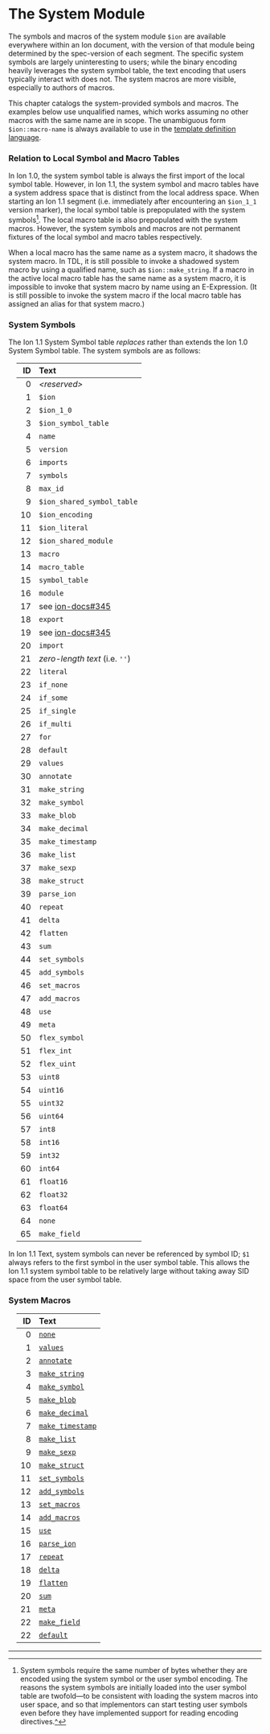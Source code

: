 # The System Module

The symbols and macros of the system module `$ion` are available everywhere within an Ion document,
with the version of that module being determined by the spec-version of each segment.
The specific system symbols are largely uninteresting to users; while the binary encoding heavily
leverages the system symbol table, the text encoding that users typically interact with does not.
The system macros are more visible, especially to authors of macros.

This chapter catalogs the system-provided symbols and macros.
The examples below use unqualified names, which works assuming no other macros with the same name are in scope. The unambiguous form `$ion::macro-name` is always available to use in the [template definition language](../macros/defining_macros.md#template-definition-language-tdl).

### Relation to Local Symbol and Macro Tables

In Ion 1.0, the system symbol table is always the first import of the local symbol table.
However, in Ion 1.1, the system symbol and macro tables have a system address space that is distinct from the local address space.
When starting an Ion 1.1 segment (i.e. immediately after encountering an `$ion_1_1` version marker),
the local symbol table is prepopulated with the system symbols[^note0]<a name="footnote-0"></a>. 
The local macro table is also prepopulated with the system macros.
However, the system symbols and macros are not permanent fixtures of the local symbol and macro tables respectively.


When a local macro has the same name as a system macro, it shadows the system macro.
In TDL, it is still possible to invoke a shadowed system macro by using a qualified name, such as `$ion::make_string`.
If a macro in the active local macro table has the same name as a system macro, it is impossible to invoke that system
macro by name using an E-Expression.
(It is still possible to invoke the system macro if the local macro table has assigned an alias for that system macro.)

### System Symbols

The Ion 1.1 System Symbol table _replaces_ rather than extends the Ion 1.0 System Symbol table. The system symbols are as follows:

<!-- make the tables align to the side of the page /-->
<style>table { margin: 1em;}</style>

| ID | Text                           |
|---:|:-------------------------------|
|  0 | _&lt;reserved&gt;_             |
|  1 | `$ion`                         |
|  2 | `$ion_1_0`                     |
|  3 | `$ion_symbol_table`            |
|  4 | `name`                         |
|  5 | `version`                      |
|  6 | `imports`                      |
|  7 | `symbols`                      |
|  8 | `max_id`                       |
|  9 | `$ion_shared_symbol_table`     |
| 10 | `$ion_encoding`                |
| 11 | `$ion_literal`                 |
| 12 | `$ion_shared_module`           |
| 13 | `macro`                        |
| 14 | `macro_table`                  |
| 15 | `symbol_table`                 |
| 16 | `module`                       |
| 17 | see [ion-docs#345][1]          |
| 18 | `export`                       |
| 19 | see [ion-docs#345][1]          |
| 20 | `import`                       |
| 21 | _zero-length text_ (i.e. `''`) |
| 22 | `literal`                      |
| 23 | `if_none`                      |
| 24 | `if_some`                      |
| 25 | `if_single`                    |
| 26 | `if_multi`                     |
| 27 | `for`                          |
| 28 | `default`                      |
| 29 | `values`                       |
| 30 | `annotate`                     |
| 31 | `make_string`                  |
| 32 | `make_symbol`                  |
| 33 | `make_blob`                    |
| 34 | `make_decimal`                 |
| 35 | `make_timestamp`               |
| 36 | `make_list`                    |
| 37 | `make_sexp`                    |
| 38 | `make_struct`                  |
| 39 | `parse_ion`                    |
| 40 | `repeat`                       |
| 41 | `delta`                        |
| 42 | `flatten`                      |
| 43 | `sum`                          |
| 44 | `set_symbols`                  |
| 45 | `add_symbols`                  |
| 46 | `set_macros`                   |
| 47 | `add_macros`                   |
| 48 | `use`                          |
| 49 | `meta`                         |
| 50 | `flex_symbol`                  |
| 51 | `flex_int`                     |
| 52 | `flex_uint`                    |
| 53 | `uint8`                        |
| 54 | `uint16`                       |
| 55 | `uint32`                       |
| 56 | `uint64`                       |
| 57 | `int8`                         |
| 58 | `int16`                        |
| 59 | `int32`                        |
| 60 | `int64`                        |
| 61 | `float16`                      |
| 62 | `float32`                      |
| 63 | `float64`                      |
| 64 | `none`                         |
| 65 | `make_field`                   |

In Ion 1.1 Text, system symbols can never be referenced by symbol ID; `$1` always refers to the first symbol in the user symbol table.
This allows the Ion 1.1 system symbol table to be relatively large without taking away SID space from the user symbol table.

### System Macros

| ID | Text                                                          |
|---:|:--------------------------------------------------------------|
|  0 | [`none`](../macros/system_macros.md#none)                     |
|  1 | [`values`](../macros/system_macros.md#values)                 |
|  2 | [`annotate`](../macros/system_macros.md#annotate)             |
|  3 | [`make_string`](../macros/system_macros.md#make_string)       |
|  4 | [`make_symbol`](../macros/system_macros.md#make_symbol)       |
|  5 | [`make_blob`](../macros/system_macros.md#make_blob)           |
|  6 | [`make_decimal`](../macros/system_macros.md#make_decimal)     |
|  7 | [`make_timestamp`](../macros/system_macros.md#make_timestamp) |
|  8 | [`make_list`](../macros/system_macros.md#make_list)           |
|  9 | [`make_sexp`](../macros/system_macros.md#make_sexp)           |
| 10 | [`make_struct`](../macros/system_macros.md#make_struct)       |
| 11 | [`set_symbols`](../macros/system_macros.md#set_symbols)       |
| 12 | [`add_symbols`](../macros/system_macros.md#add_symbols)       |
| 13 | [`set_macros`](../macros/system_macros.md#set_macros)         |
| 14 | [`add_macros`](../macros/system_macros.md#add_macros)         |
| 15 | [`use`](../macros/system_macros.md#use)                       |
| 16 | [`parse_ion`](../macros/system_macros.md#parse_ion)           |
| 17 | [`repeat`](../macros/system_macros.md#repeat)                 |
| 18 | [`delta`](../macros/system_macros.md#delta)                   |
| 19 | [`flatten`](../macros/system_macros.md#flatten)               |
| 20 | [`sum`](../macros/system_macros.md#sum)                       |
| 21 | [`meta`](../macros/system_macros.md#meta)                     |
| 22 | [`make_field`](../macros/system_macros.md#make_field)         |
| 22 | [`default`](../macros/system_macros.md#default)               |


----

[1]: https://github.com/amazon-ion/ion-docs/issues/345

<small>

[^note0]: System symbols require the same number of bytes whether they are encoded using the system symbol or the user 
symbol encoding. The reasons the system symbols are initially loaded into the user symbol table are twofold—to be 
consistent with loading the system macros into user space, and so that implementors can start testing user symbols 
even before they have implemented support for reading encoding directives.[^](#footnote-0)

</small>
